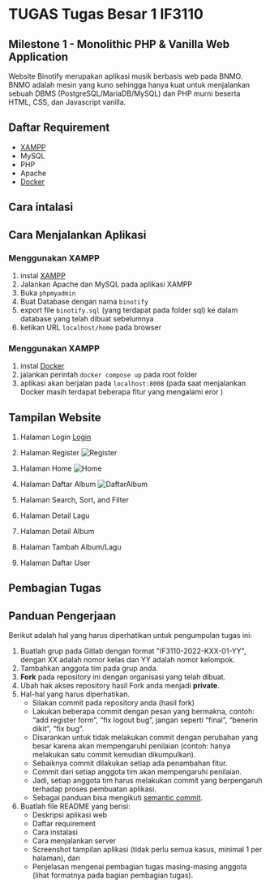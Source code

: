 # TUGAS Tugas Besar 1 IF3110

## Milestone 1 -  Monolithic PHP & Vanilla Web Application
Website Binotify merupakan aplikasi musik berbasis web pada BNMO. BNMO adalah mesin yang kuno sehingga hanya kuat untuk menjalankan sebuah DBMS (PostgreSQL/MariaDB/MySQL) dan PHP murni beserta HTML, CSS, dan Javascript vanilla.

## Daftar Requirement
- [XAMPP](https://www.apachefriends.org/download.html)
- MySQL
- PHP
- Apache
- [Docker](https://www.docker.com/)

## Cara intalasi

## Cara Menjalankan Aplikasi

### Menggunakan XAMPP
1. instal [XAMPP](https://www.apachefriends.org/download.html)
2. Jalankan Apache dan MySQL pada aplikasi XAMPP
3. Buka ```phpmyadmin```
4. Buat Database dengan nama ```binotify```
5. export file ```binotify.sql``` (yang terdapat pada folder sql) ke dalam database yang telah dibuat sebelumnya
6. ketikan URL ```localhost/home``` pada browser 

### Menggunakan XAMPP
1. instal [Docker](https://www.apachefriends.org/download.html)
2. jalankan perintah ```docker compose up``` pada root folder
3. aplikasi akan berjalan pada ```localhost:8008```
(pada saat menjalankan Docker masih terdapat beberapa fitur yang mengalami eror )

## Tampilan Website

1. Halaman Login
[Login]()

2. Halaman Register
![Register]()

3. Halaman Home
![Home](https://www.dropbox.com/s/jq5p1fqeq27fr7r/home.png?dl=0)

4. Halaman Daftar Album
![DaftarAlbum]()
5. Halaman Search, Sort, and Filter

6. Halaman Detail Lagu

7. Halaman Detail Album

8. Halaman Tambah Album/Lagu

9. Halaman Daftar User

## Pembagian Tugas


## Panduan Pengerjaan
Berikut adalah hal yang harus diperhatikan untuk pengumpulan tugas ini:
1. Buatlah grup pada Gitlab dengan format "IF3110-2022-KXX-01-YY", dengan XX adalah nomor kelas dan YY adalah nomor kelompok.
2. Tambahkan anggota tim pada grup anda.
3. **Fork** pada repository ini dengan organisasi yang telah dibuat.
4. Ubah hak akses repository hasil Fork anda menjadi **private**.
5. Hal-hal yang harus diperhatikan.
    * Silakan commit pada repository anda (hasil fork)
    * Lakukan beberapa commit dengan pesan yang bermakna, contoh: “add register form”, “fix logout bug”, jangan seperti “final”, “benerin dikit”, “fix bug”.
    * Disarankan untuk tidak melakukan commit dengan perubahan yang besar karena akan mempengaruhi penilaian (contoh: hanya melakukan satu commit kemudian dikumpulkan).
    * Sebaiknya commit dilakukan setiap ada penambahan fitur.
    * Commit dari setiap anggota tim akan mempengaruhi penilaian.
    * Jadi, setiap anggota tim harus melakukan commit yang berpengaruh terhadap proses pembuatan aplikasi.
    * Sebagai panduan bisa mengikuti [semantic commit](https://gist.github.com/joshbuchea/6f47e86d2510bce28f8e7f42ae84c716).
6. Buatlah file README yang berisi:
    * Deskripsi aplikasi web
    * Daftar requirement
    * Cara instalasi
    * Cara menjalankan server
    * Screenshot tampilan aplikasi (tidak perlu semua kasus, minimal 1 per halaman), dan 
    * Penjelasan mengenai pembagian tugas masing-masing anggota (lihat formatnya pada bagian pembagian tugas).
